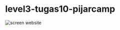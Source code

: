 # level3-tugas10-pijarcamp

![screen website](https://user-images.githubusercontent.com/106671301/171411456-80938161-182c-4523-a89e-befa6c67878d.PNG)
